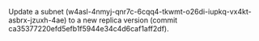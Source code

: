 Update a subnet (w4asl-4nmyj-qnr7c-6cqq4-tkwmt-o26di-iupkq-vx4kt-asbrx-jzuxh-4ae) to a new replica version (commit ca35377220efd5efb1f5944e34c4d6caf1aff2df).
